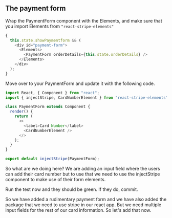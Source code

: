 ## The payment form 

Wrap the PaymentForm component with the Elements, and make sure that you import Elements from `"react-stripe-elements"`

```js
{
  this.state.showPaymentform && (
    <div id="payment-form">
      <Elements>
        <PaymentForm orderDetails={this.state.orderDetails} />
      </Elements>
    </div>
  );
}
```

Move over to your PaymentForm and update it with the following code. 

```js
import React, { Component } from "react";
import { injectStripe, CardNumberElement } from "react-stripe-elements";

class PaymentForm extends Component {
  render() {
    return (
      <>
        <label>Card Number</label>
        <CardNumberElement />
      </>
    );
  }
}

export default injectStripe(PaymentForm);
```

So what are we doing here? We are adding an input field where the users can add their card number but to use that we need to use the injectStripe component to make use of their form elements.  

Run the test now and they should be green. If they do, commit.

So we have added a rudimentary payment form and we have also added the package that we need to use stripe in our react app. But we need multiple input fields for the rest of our card information. So let's add that now. 

